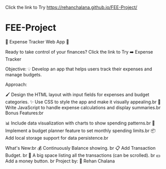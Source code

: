 Click the link to Try
https://rehanchalana.github.io/FEE-Project/

# FEE-Project

🌟 Expense Tracker Web App 🌟

Ready to take control of your finances? Click the link to Try ➡️ Expense Tracker

Objective: 💡 Develop an app that helps users track their expenses and manage budgets.

Approach:

🖌️ Design the HTML layout with input fields for expenses and budget categories.
✨ Use CSS to style the app and make it visually appealing.br
🧮 Write JavaScript to handle expense calculations and display summaries.br
Bonus Features:br

📊 Include data visualization with charts to show spending patterns.br
📆 Implement a budget planner feature to set monthly spending limits.br
📦 Add local storage support for data persistence.br

What's New:br
💰 Continuously Balance showing. br
📋 Add Transaction Budget. br
📜 A big space listing all the transactions (can be scrolled). br
💵 Add a money button. br
Project by: 🚀 Rehan Chalana
